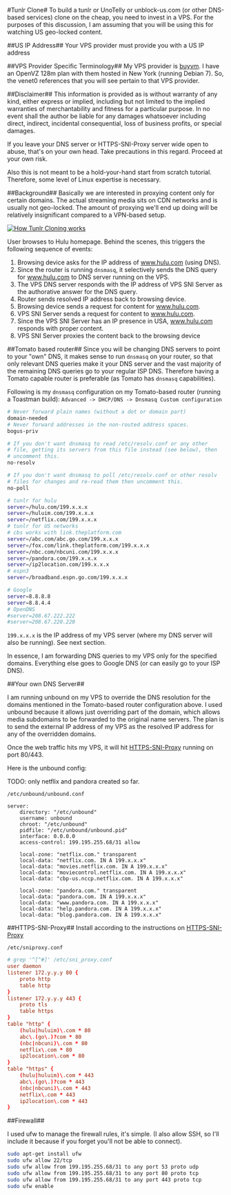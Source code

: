 #Tunlr Clone#
To build a tunlr or UnoTelly or unblock-us.com (or other DNS-based
services) clone on the cheap, you need to invest in a VPS.  For the
purposes of this discussion, I am assuming that you will be using
this for watching US geo-locked content.

##US IP Address##
Your VPS provider must provide you with a US IP address

##VPS Provider Specific Terminology##
My VPS provider is [buyvm](http://buyvm.net/).  I have an OpenVZ
128m plan with them hosted in New York (running Debian 7).  So, the
venet0 references that you will see pertain to that VPS provider.

##Disclaimer##
This information is provided as is without warranty of any kind,
either express or implied, including but not limited to the implied
warranties of merchantability and fitness for a particular purpose.
In no event shall the author be liable for any damages whatsoever
including direct, indirect, incidental consequential, loss of
business profits, or special damages.

If you leave your DNS server or HTTPS-SNI-Proxy server wide open to
abuse, that's on your own head.  Take precautions in this regard.
Proceed at your own risk.

Also this is not meant to be a hold-your-hand start from scratch
tutorial.  Therefore, some level of Linux expertise is necessary.

##Background##
Basically we are interested in proxying content only for certain
domains.  The actual streaming media sits on CDN networks and is
usually not geo-locked.  The amount of proxying we'll end up doing
will be relatively insignificant compared to a VPN-based setup.

[![How Tunlr Cloning works](https://raw.github.com/corporate-gadfly/Tunlr-Clone/master/tunlr-clone.png)](https://raw.github.com/corporate-gadfly/Tunlr-Clone/master/tunlr-clone.png)

User browses to Hulu homepage. Behind the scenes, this triggers the
following sequence of events:

1. Browsing device asks for the IP address of www.hulu.com (using DNS).
1. Since the router is running `dnsmasq`, it selectively sends the DNS
   query for www.hulu.com to DNS server running on the VPS.
1. The VPS DNS server responds with the IP address of VPS SNI Server as the
   authorative answer for the DNS query.
1. Router sends resolved IP address back to browsing device.
1. Browsing device sends a request for content for www.hulu.com.
1. VPS SNI Server sends a request for content to www.hulu.com.
1. Since the VPS SNI Server has an IP presence in USA, www.hulu.com
   responds with proper content.
1. VPS SNI Server proxies the content back to the browsing device

##Tomato based router##
Since you will be changing DNS servers to point to your "own" DNS,
it makes sense to run `dnsmasq` on your router, so that only relevant
DNS queries make it your DNS server and the vast majority of the
remaining DNS queries go to your regular ISP DNS.  Therefore having
a Tomato capable router is preferable (as Tomato has `dnsmasq`
capabilities).

Following is my `dnsmasq` configuration on my Tomato-based router
(running a Toastman build):
`Advanced -> DHCP/DNS -> Dnsmasq Custom configuration`
```bash
# Never forward plain names (without a dot or domain part)
domain-needed
# Never forward addresses in the non-routed address spaces.
bogus-priv

# If you don't want dnsmasq to read /etc/resolv.conf or any other
# file, getting its servers from this file instead (see below), then
# uncomment this.
no-resolv

# If you don't want dnsmasq to poll /etc/resolv.conf or other resolv
# files for changes and re-read them then uncomment this.
no-poll

# tunlr for hulu
server=/hulu.com/199.x.x.x
server=/huluim.com/199.x.x.x
server=/netflix.com/199.x.x.x
# tunlr for US networks
# cbs works with link.theplatform.com
server=/abc.com/abc.go.com/199.x.x.x
server=/fox.com/link.theplatform.com/199.x.x.x
server=/nbc.com/nbcuni.com/199.x.x.x
server=/pandora.com/199.x.x.x
server=/ip2location.com/199.x.x.x
# espn3 
server=/broadband.espn.go.com/199.x.x.x

# Google
server=8.8.8.8
server=8.8.4.4
# OpenDNS
#server=208.67.222.222
#server=208.67.220.220
```
`199.x.x.x` is the IP address of my VPS server (where my DNS server will
also be running). See next section.

In essence, I am forwarding DNS queries to my VPS only for the
specified domains.  Everything else goes to Google DNS (or can
easily go to your ISP DNS).

##Your own DNS Server##

I am running unbound on my VPS to override the DNS resolution for the domains
mentioned in the Tomato-based router configuration above. I used unbound because
it allows just overriding part of the domain, which allows media subdomains to
be forwarded to the original name servers. The plan is to send the external IP
address of my VPS as the resolved IP address for any of the overridden domains.

Once the web traffic hits my VPS, it will hit
[HTTPS-SNI-Proxy](https://github.com/dlundquist/HTTPS-SNI-Proxy)
running on port 80/443.

Here is the unbound config:

TODO: only netflix and pandora created so far.

`/etc/unbound/unbound.conf`
```
server:
    directory: "/etc/unbound"
    username: unbound
    chroot: "/etc/unbound"
    pidfile: "/etc/unbound/unbound.pid"
    interface: 0.0.0.0
    access-control: 199.195.255.68/31 allow

    local-zone: "netflix.com." transparent
    local-data: "netflix.com. IN A 199.x.x.x"
    local-data: "movies.netflix.com. IN A 199.x.x.x"
    local-data: "moviecontrol.netflix.com. IN A 199.x.x.x"
    local-data: "cbp-us.nccp.netflix.com. IN A 199.x.x.x"

    local-zone: "pandora.com." transparent
    local-data: "pandora.com. IN A 199.x.x.x"
    local-data: "www.pandora.com. IN A 199.x.x.x"
    local-data: "help.pandora.com. IN A 199.x.x.x"
    local-data: "blog.pandora.com. IN A 199.x.x.x"
```

##HTTPS-SNI-Proxy##
Install according to the instructions on
[HTTPS-SNI-Proxy](https://github.com/dlundquist/HTTPS-SNI-Proxy)

`/etc/sniproxy.conf`
```sniproxy.conf
# grep '^[^#]' /etc/sni_proxy.conf
user daemon
listener 172.y.y.y 80 {
    proto http
    table http
}
listener 172.y.y.y 443 {
    proto tls
    table https
}
table "http" {
    (hulu|huluim)\.com * 80
    abc\.(go\.)?com * 80
    (nbc|nbcuni)\.com * 80
    netflix\.com * 80
    ip2location\.com * 80
}
table "https" {
    (hulu|huluim)\.com * 443
    abc\.(go\.)?com * 443
    (nbc|nbcuni)\.com * 443
    netflix\.com * 443
    ip2location\.com * 443
}
```
##Firewall##

I used ufw to manage the firewall rules, it's simple. (I also allow SSH, so I'll
include it because if you forget you'll not be able to connect).

```bash
sudo apt-get install ufw
sudo ufw allow 22/tcp
sudo ufw allow from 199.195.255.68/31 to any port 53 proto udp
sudo ufw allow from 199.195.255.68/31 to any port 80 proto tcp
sudo ufw allow from 199.195.255.68/31 to any port 443 proto tcp
sudo ufw enable
```
